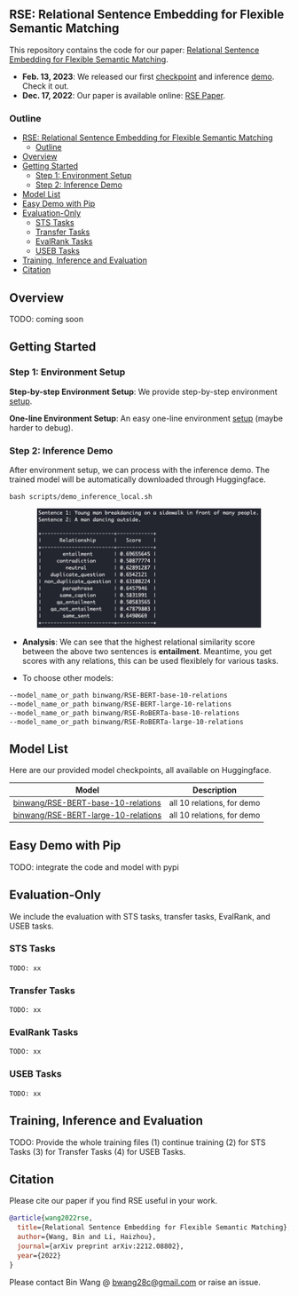 ## RSE: Relational Sentence Embedding for Flexible Semantic Matching

This repository contains the code for our paper: 
[Relational Sentence Embedding for Flexible Semantic Matching](https://arxiv.org/abs/2212.08802).

- **Feb. 13, 2023**: We released our first [checkpoint](demo/) and inference [demo](demo/). Check it out.
- **Dec. 17, 2022**: Our paper is available online: [RSE Paper](https://arxiv.org/abs/2212.08802).


### Outline

- [RSE: Relational Sentence Embedding for Flexible Semantic Matching](#rse-relational-sentence-embedding-for-flexible-semantic-matching)
  - [Outline](#outline)
- [Overview](#overview)
- [Getting Started](#getting-started)
  - [Step 1: Environment Setup](#step-1-environment-setup)
  - [Step 2: Inference Demo](#step-2-inference-demo)
- [Model List](#model-list)
- [Easy Demo with Pip](#easy-demo-with-pip)
- [Evaluation-Only](#evaluation-only)
  - [STS Tasks](#sts-tasks)
  - [Transfer Tasks](#transfer-tasks)
  - [EvalRank Tasks](#evalrank-tasks)
  - [USEB Tasks](#useb-tasks)
- [Training, Inference and Evaluation](#training-inference-and-evaluation)
- [Citation](#citation)


## Overview

TODO: coming soon


## Getting Started

### Step 1: Environment Setup

**Step-by-step Environment Setup**: We provide step-by-step environment [setup](environment/README.md).

**One-line Environment Setup**: An easy one-line environment [setup](environment/README.md) (maybe harder to debug).

### Step 2: Inference Demo

After environment setup, we can process with the inference demo. The trained model will be automatically downloaded through Huggingface.

```
bash scripts/demo_inference_local.sh
```

<p align="center">
<img src="demo/example1.png" width=80% height=80% >
</p>

- **Analysis**: We can see that the highest relational similarity score between the above two sentences is **entailment**. Meantime, you get scores with any relations, this can be used flexiblely for various tasks.

- To choose other models: 
```
--model_name_or_path binwang/RSE-BERT-base-10-relations
--model_name_or_path binwang/RSE-BERT-large-10-relations
--model_name_or_path binwang/RSE-RoBERTa-base-10-relations
--model_name_or_path binwang/RSE-RoBERTa-large-10-relations
```

## Model List

Here are our provided model checkpoints, all available on Huggingface.

<div align="left">

| Model | Description |
|-|-|
| [binwang/RSE-BERT-base-10-relations](https://huggingface.co/binwang/RSE-BERT-base-10-relations) | all 10 relations, for demo |
| [binwang/RSE-BERT-large-10-relations](https://huggingface.co/binwang/RSE-BERT-large-10-relations) | all 10 relations, for demo |

</div>

## Easy Demo with Pip

TODO: integrate the code and model with pypi

## Evaluation-Only

  We include the evaluation with STS tasks, transfer tasks, EvalRank, and USEB tasks.

  ### STS Tasks

    TODO: xx

  ### Transfer Tasks

    TODO: xx

  ### EvalRank Tasks

    TODO: xx

  ### USEB Tasks

    TODO: xx

## Training, Inference and Evaluation

TODO: Provide the whole training files (1) continue training (2) for STS Tasks (3) for Transfer Tasks (4) for USEB Tasks.


## Citation

Please cite our paper if you find RSE useful in your work.

```bibtex
@article{wang2022rse,
  title={Relational Sentence Embedding for Flexible Semantic Matching},
  author={Wang, Bin and Li, Haizhou},
  journal={arXiv preprint arXiv:2212.08802},
  year={2022}
}
```

Please contact Bin Wang @ bwang28c@gmail.com or raise an issue.